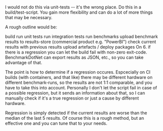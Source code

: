 I would not do this via unit-tests -- it's the wrong place. Do this in a build/test-script. You gain more flexibility and can do a lot of more things that may be necessary.

A rough outline would be:

build
run unit tests
run integration tests
run benchmarks
upload benchmark results to results-store (commercial product e.g. "PowerBI")
check current results with previous results
upload artefacts / deploy packages
On 6. if there is a regression you can let the build fail with non-zero exit-code.
BenchmarkDotNet can export results as JSON, etc., so you can take advantage of that.

The point is how to determine if a regression occures. Espcecially on CI builds (with containers, and that like) there may be different hardware on different benchmark-runs, so the results are not 1:1 comparable, and you have to take this into account.
Personally I don't let the script fail in case of a possible regression, but it sends an information about that, so I can manually check if it's a true regression or just a cause by different hardware.

Regression is simply detected if the current results are worse than the median of the last 5 results. Of course this is a rough method, but an effective one and you can tune that to your needs.